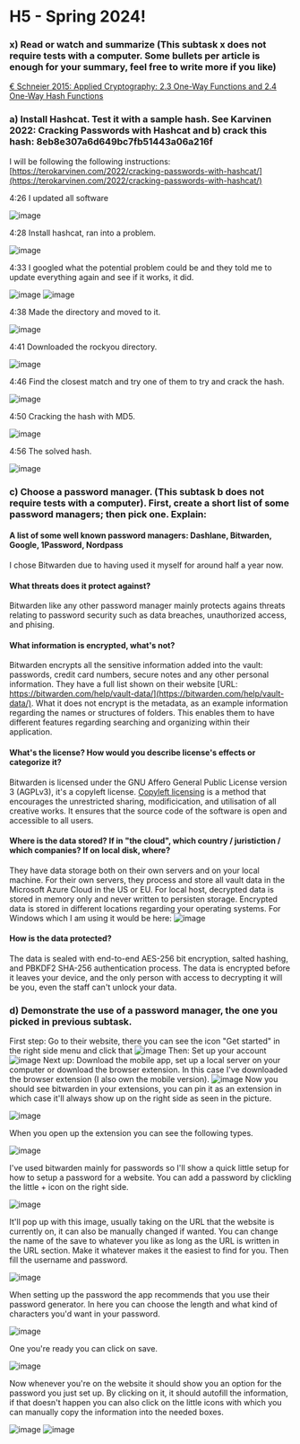 # H5 - Spring 2024!

### x) Read or watch and summarize (This subtask x does not require tests with a computer. Some bullets per article is enough for your summary, feel free to write more if you like)
[€ Schneier 2015: Applied Cryptography: 2.3 One-Way Functions and 2.4 One-Way Hash Functions](https://learning.oreilly.com/library/view/applied-cryptography-protocols/9781119096726/10_chap02.html#chap02-sec003)

### a) Install Hashcat. Test it with a sample hash. See Karvinen 2022: Cracking Passwords with Hashcat and b) crack this hash: 8eb8e307a6d649bc7fb51443a06a216f
I will be following the following instructions: [https://terokarvinen.com/2022/cracking-passwords-with-hashcat/](https://terokarvinen.com/2022/cracking-passwords-with-hashcat/)

4:26
I updated all software

![image](https://github.com/Karoqnq/bite_spring2024_is/assets/112175331/e52a9351-4a47-4a9f-8d6c-677ab10b774b)

4:28
Install hashcat, ran into a problem.

![image](https://github.com/Karoqnq/bite_spring2024_is/assets/112175331/4519bcdc-5d84-456f-9c45-2c7da3ca4d3f)

4:33
I googled what the potential problem could be and they told me to update everything again and see if it works, it did.

![image](https://github.com/Karoqnq/bite_spring2024_is/assets/112175331/734b05a9-86d6-4f66-9771-afa7a1ea4be8)
![image](https://github.com/Karoqnq/bite_spring2024_is/assets/112175331/b532d535-5a2d-476e-b0f7-4e78b43de780)

4:38
Made the directory and moved to it.

![image](https://github.com/Karoqnq/bite_spring2024_is/assets/112175331/bb013d5b-6e7d-492b-92e5-ed7fd5867afc)

4:41
Downloaded the rockyou directory.

![image](https://github.com/Karoqnq/bite_spring2024_is/assets/112175331/bc95dd3b-5108-4781-bc21-20e8c84a3191)

4:46
Find the closest match and try one of them to try and crack the hash.

![image](https://github.com/Karoqnq/bite_spring2024_is/assets/112175331/23c52d77-b005-4e6b-b5d8-615c65c80b70)

4:50
Cracking the hash with MD5.

![image](https://github.com/Karoqnq/bite_spring2024_is/assets/112175331/0b2cc7aa-c5c7-4acd-a320-fac72867f505)

4:56
The solved hash.

![image](https://github.com/Karoqnq/bite_spring2024_is/assets/112175331/8dc59907-a17a-4be7-8400-ff74b9571cf0)


### c) Choose a password manager. (This subtask b does not require tests with a computer). First, create a short list of some password managers; then pick one. Explain:
#### A list of some well known password managers: Dashlane, Bitwarden, Google, 1Password, Nordpass

I chose Bitwarden due to having used it myself for around half a year now.

#### What threats does it protect against?
Bitwarden like any other password manager mainly protects agains threats relating to password security such as data breaches, unauthorized access, and phising.
  
#### What information is encrypted, what's not?
Bitwarden encrypts all the sensitive information added into the vault: passwords, credit card numbers, secure notes and any other personal information. They have a full list shown on their website [URL: https://bitwarden.com/help/vault-data/](https://bitwarden.com/help/vault-data/). What it does not encrypt is the metadata, as an example information regarding the names or structures of folders. This enables them to have different features regarding searching and organizing within their application. 
  
#### What's the license? How would you describe license's effects or categorize it?
Bitwarden is licensed under the GNU Affero General Public License version 3 (AGPLv3), it's a copyleft license. [Copyleft licensing](https://bytescare.com/blog/difference-between-copyright-and-copyleft) is a method that encourages the unrestricted sharing, modificication, and utilisation of all creative works. It ensures that the source code of the software is open and accessible to all users.
  
#### Where is the data stored? If in "the cloud", which country / juristiction / which companies? If on local disk, where?
They have data storage both on their own servers and on your local machine. For their own servers, they process and store all vault data in the Microsoft Azure Cloud in the US or EU. For local host, decrypted data is stored in memory only and never written to persisten storage. Encrypted data is stored in different locations regarding your operating systems. For Windows which I am using it would be here:
![image](https://github.com/Karoqnq/bite_spring2024_is/assets/112175331/c68c5e82-3674-4c80-af93-6e6d8366ed36)
 
#### How is the data protected?
  The data is sealed with end-to-end AES-256 bit encryption, salted hashing, and PBKDF2 SHA-256 authentication process. The data is encrypted before it leaves your device, and the only person with access to decrypting it will be you, even the staff can't unlock your data. 
  
### d) Demonstrate the use of a password manager, the one you picked in previous subtask.

First step: Go to their website, there you can see the icon "Get started" in the right side menu and click that
![image](https://github.com/Karoqnq/bite_spring2024_is/assets/112175331/b8d150ca-d488-4f5b-a4d1-a5b3e296936e)
Then: Set up your account
![image](https://github.com/Karoqnq/bite_spring2024_is/assets/112175331/57b9d9b1-cd7c-41df-b5e3-3596802c8df7)
Next up: Download the mobile app, set up a local server on your computer or download the browser extension. In this case I've downloaded the browser extension (I also own the mobile version).
![image](https://github.com/Karoqnq/bite_spring2024_is/assets/112175331/6f659c86-2102-4bb9-9548-e023953e2f9b)
Now you should see bitwarden in your extensions, you can pin it as an extension in which case it'll always show up on the right side as seen in the picture.

![image](https://github.com/Karoqnq/bite_spring2024_is/assets/112175331/bc7f179a-2996-47d8-a686-2468f622f2c9)

When you open up the extension you can see the following types.

![image](https://github.com/Karoqnq/bite_spring2024_is/assets/112175331/e452d2a1-6f05-4e2e-b6d2-f6923ea81a77)

I've used bitwarden mainly for passwords so I'll show a quick little setup for how to setup a password for a website.
You can add a password by clickling the little + icon on the right side.

![image](https://github.com/Karoqnq/bite_spring2024_is/assets/112175331/3dbe8f44-41c3-4b39-a399-c54ea752e630)

It'll pop up with this image, usually taking on the URL that the website is currently on, it can also be manually changed if wanted.
You can change the name of the save to whatever you like as long as the URL is written in the URL section. Make it whatever makes it the easiest to find for you. Then fill the username and password.

![image](https://github.com/Karoqnq/bite_spring2024_is/assets/112175331/70d80e65-0a84-4e63-afcc-077cfa701a65)

When setting up the password the app recommends that you use their password generator. In here you can choose the length and what kind of characters you'd want in your password.

![image](https://github.com/Karoqnq/bite_spring2024_is/assets/112175331/3e695ff8-b13e-43e0-a070-8522c60c18db)

One you're ready you can click on save.

![image](https://github.com/Karoqnq/bite_spring2024_is/assets/112175331/6130810c-c49f-4200-b23f-2aadc95dfb08)

Now whenever you're on the website it should show you an option for the password you just set up. By clicking on it, it should autofill the information, if that doesn't happen you can also click on the little icons with which you can manually copy the information into the needed boxes.

![image](https://github.com/Karoqnq/bite_spring2024_is/assets/112175331/828f7eb6-9c00-4bfb-bf35-df5464c53515)
![image](https://github.com/Karoqnq/bite_spring2024_is/assets/112175331/da856981-1fd4-4817-9c44-4e17bdb8f34a)



